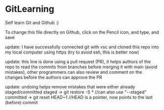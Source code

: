 # GitLearning
Self learn Git and Github :)

To change this file directly on Github, click on the Pencil icon, and type, and save

update: I have successfully connected git with vsc and cloned this repo into my local computer using https (try to avoid ssh, this is better now)

update: this line is done using a pull request (PR), it helps authors of the repo to read the commits from branches before merging it with main (avoid mistakes), other programmers can also review and comment on the changes before the authors can approve the PR
   
update: undoing helps remove mistakes that were either already staged/committed
staged -> git restore -S *
//can also use "--staged"
committed -> git reset HEAD~1
//HEAD is a pointer, now points to the last (before) commit